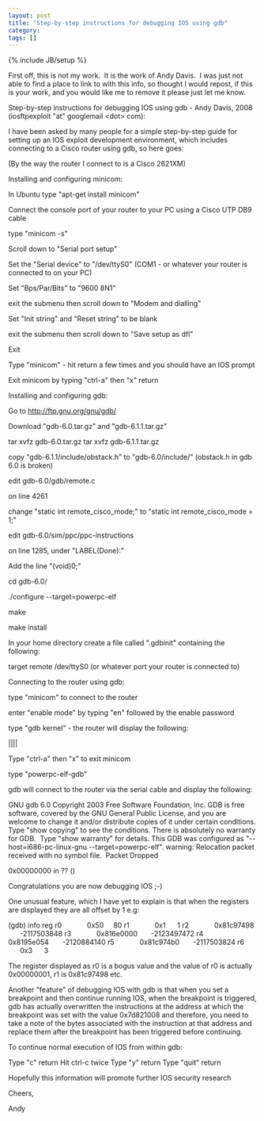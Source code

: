 ```yaml
---
layout: post
title: "Step-by-step instructions for debugging IOS using gdb"
category: 
tags: []
---
```

{% include JB/setup %}

First off, this is not my work.  It is the work of Andy Davis.  I was just not able to find a place to link to with this info, so thought I would repost, if this is your work, and you would like me to remove it please just let me know.

Step-by-step instructions for debugging IOS using gdb - Andy Davis,
2008 (iosftpexploit "at" googlemail &lt;dot&gt; com):

I have been asked by many people for a simple step-by-step guide for
setting up an IOS exploit development environment, which includes
connecting to a Cisco router using gdb, so here goes:

(By the way the router I connect to is a Cisco 2621XM)

Installing and configuring minicom:

In Ubuntu type "apt-get install minicom"

Connect the console port of your router to your PC using a Cisco UTP DB9 cable

type "minicom -s"

Scroll down to "Serial port setup"

Set the "Serial device" to "/dev/ttyS0" (COM1 - or whatever your
router is connected to on your PC)

Set "Bps/Par/Bits" to "9600 8N1"

exit the submenu then scroll down to "Modem and dialling"

Set "Init string" and "Reset string" to be blank

exit the submenu then scroll down to "Save setup as dfl"

Exit

Type "minicom" - hit return a few times and you should have an IOS prompt

Exit minicom by typing "ctrl-a" then "x" return

Installing and configuring gdb:

Go to http://ftp.gnu.org/gnu/gdb/

Download "gdb-6.0.tar.gz" and "gdb-6.1.1.tar.gz"

tar xvfz gdb-6.0.tar.gz
tar xvfz gdb-6.1.1.tar.gz

copy "gdb-6.1.1/include/obstack.h" to "gdb-6.0/include/" (obstack.h in
gdb 6.0 is broken)

edit gdb-6.0/gdb/remote.c

on line 4261

change "static int remote_cisco_mode;" to "static int remote_cisco_mode = 1;"

edit gdb-6.0/sim/ppc/ppc-instructions

on line 1285, under "LABEL(Done):"

Add the line "(void)0;"

cd gdb-6.0/

./configure --target=powerpc-elf

make

make install

In your home directory create a file called ".gdbinit" containing the following:

target remote /dev/ttyS0 (or whatever port your router is connected to)

Connecting to the router using gdb:

type "minicom" to connect to the router

enter "enable mode" by typing "en" followed by the enable password

type "gdb kernel" - the router will display the following:

||||

Type "ctrl-a" then "x" to exit minicom

type "powerpc-elf-gdb"

gdb will connect to the router via the serial cable and display the following:

GNU gdb 6.0
Copyright 2003 Free Software Foundation, Inc.
GDB is free software, covered by the GNU General Public License, and you are
welcome to change it and/or distribute copies of it under certain conditions.
Type "show copying" to see the conditions.
There is absolutely no warranty for GDB.  Type "show warranty" for details.
This GDB was configured as "--host=i686-pc-linux-gnu --target=powerpc-elf".
warning: Relocation packet received with no symbol file.  Packet Dropped

0x00000000 in ?? ()

Congratulations you are now debugging IOS ;-)

One unusual feature, which I have yet to explain is that when the
registers are displayed they are all offset by 1 e.g:

(gdb) info reg
r0             0x50     80
r1             0x1      1
r2             0x81c97498       -2117503848
r3             0x816e0000       -2123497472
r4             0x8195e054       -2120884140
r5             0x81c974b0       -2117503824
r6             0x3      3

The register displayed as r0 is a bogus value and the value of r0 is
actually 0x00000001, r1 is 0x81c97498 etc.

Another "feature" of debugging IOS with gdb is that when you set a
breakpoint and then continue running IOS, when the breakpoint is
triggered, gdb has actually overwritten the instructions at the
address at which the breakpoint was set with the value 0x7d821008 and
therefore, you need to take a note of the bytes associated with the
instruction at that address and replace them after the breakpoint has
been triggered before continuing.

To continue normal execution of IOS from within gdb:

Type "c" return
Hit ctrl-c twice
Type "y" return
Type "quit" return

Hopefully this information will promote further IOS security research

Cheers,

Andy
